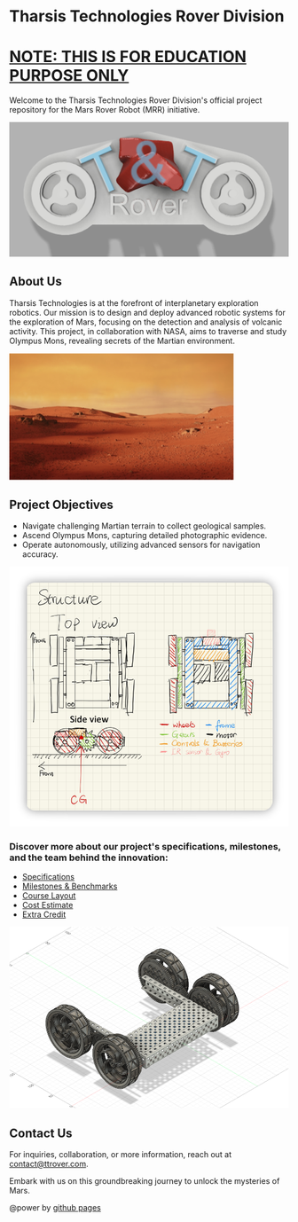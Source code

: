 # Tharsis Technologies Rover Division

# [NOTE: THIS IS FOR EDUCATION PURPOSE ONLY](https://manual.eg.poly.edu/index.php/Mars_Rover_Robot_(MRR)) 

Welcome to the Tharsis Technologies Rover Division's official project repository for the Mars Rover Robot (MRR) initiative. 

![LOGO](image/LOGO.png)

## About Us
Tharsis Technologies is at the forefront of interplanetary exploration robotics. Our mission is to design and deploy advanced robotic systems for the exploration of Mars, focusing on the detection and analysis of volcanic activity. This project, in collaboration with NASA, aims to traverse and study Olympus Mons, revealing secrets of the Martian environment.

![Mars Picture](image/Mars-Picture.png)

## Project Objectives
- Navigate challenging Martian terrain to collect geological samples.
- Ascend Olympus Mons, capturing detailed photographic evidence.
- Operate autonomously, utilizing advanced sensors for navigation accuracy.

![Structure](image/Structure.png)

### Discover more about our project's specifications, milestones, and the team behind the innovation: 
- [Specifications](SPECIFICATIONS.md)
- [Milestones & Benchmarks](MILESTONES_BENCHMARKS.md)
- [Course Layout](COURSE_LAYOUT.md)
- [Cost Estimate](COST_ESTIMATE.md)
- [Extra Credit](EXTRA_CREDIT.md)

![CAD view](image/CAD.png)

## Contact Us
For inquiries, collaboration, or more information, reach out at [contact@ttrover.com](mailto:contact@ttrover.com).

Embark with us on this groundbreaking journey to unlock the mysteries of Mars.

@power by [github pages](https://github.com/ttrover/ttrover.github.io)
